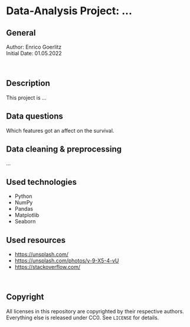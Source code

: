 # Data-Analysis Project: ...

## General

Author: Enrico Goerlitz <br/>
Initial Date: 01.05.2022

<br>

## Description

This project is ...

## Data questions

Which features got an affect on the survival.

## Data cleaning & preprocessing

...

## Used technologies

-   Python
-   NumPy
-   Pandas
-   Matplotlib
-   Seaborn

## Used resources

-   https://unsplash.com/
-   https://unsplash.com/photos/y-9-X5-4-vU
-   https://stackoverflow.com/

<br>

## Copyright

All licenses in this repository are copyrighted by their respective authors. <br>
Everything else is released under CC0. See `LICENSE` for details.
